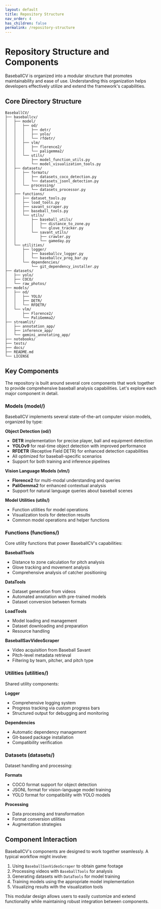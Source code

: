 ```yaml
---
layout: default
title: Repository Structure
nav_order: 4
has_children: false
permalink: /repository-structure
---
```


# Repository Structure and Components

BaseballCV is organized into a modular structure that promotes maintainability and ease of use. Understanding this organization helps developers effectively utilize and extend the framework's capabilities.

## Core Directory Structure

```
BaseballCV/
├── baseballcv/
│   ├── model/
│   │   ├── od/
│   │   │   ├── detr/
│   │   │   ├── yolo/
│   │   │   └── rfdetr/
│   │   ├── vlm/
│   │   │   ├── florence2/
│   │   │   └── paligemma2/
│   │   └── utils/
│   │       ├── model_function_utils.py
│   │       └── model_visualization_tools.py
│   ├── datasets/
│   │   ├── formats/
│   │   │   ├── datasets_coco_detection.py
│   │   │   └── datasets_jsonl_detection.py
│   │   └── processing/
│   │       └── datasets_processor.py
│   ├── functions/
│   │   ├── dataset_tools.py
│   │   ├── load_tools.py
│   │   ├── savant_scraper.py
│   │   ├── baseball_tools.py
│   │   └── utils/
│   │       ├── baseball_utils/
│   │       │   ├── distance_to_zone.py
│   │       │   └── glove_tracker.py
│   │       └── savant_utils/
│   │           ├── crawler.py
│   │           └── gameday.py
│   └── utilities/
│       ├── logger/
│       │   ├── baseballcv_logger.py
│       │   └── baseballcv_prog_bar.py
│       └── dependencies/
│           └── git_dependency_installer.py
├── datasets/
│   ├── yolo/
│   ├── COCO/
│   └── raw_photos/
├── models/
│   ├── od/
│   │   ├── YOLO/
│   │   ├── DETR/
│   │   └── RFDETR/
│   └── vlm/
│       ├── Florence2/
│       └── PaliGemma2/
├── streamlit/
│   ├── annotation_app/
│   ├── inference_app/
│   └── gemini_annotating_app/
├── notebooks/
├── tests/
├── docs/
├── README.md
└── LICENSE
```

## Key Components

The repository is built around several core components that work together to provide comprehensive baseball analysis capabilities. Let's explore each major component in detail.

### Models (model/)

BaseballCV implements several state-of-the-art computer vision models, organized by type:

**Object Detection (od/)**
- **DETR** implementation for precise player, ball and equipment detection
- **YOLOv9** for real-time object detection with improved performance
- **RFDETR** (Receptive Field DETR) for enhanced detection capabilities
- All optimized for baseball-specific scenarios
- Support for both training and inference pipelines

**Vision Language Models (vlm/)**
- **Florence2** for multi-modal understanding and queries
- **PaliGemma2** for enhanced contextual analysis
- Support for natural language queries about baseball scenes

**Model Utilities (utils/)**
- Function utilities for model operations
- Visualization tools for detection results
- Common model operations and helper functions

### Functions (functions/)

Core utility functions that power BaseballCV's capabilities:

**BaseballTools**
- Distance to zone calculation for pitch analysis
- Glove tracking and movement analysis
- Comprehensive analysis of catcher positioning

**DataTools**
- Dataset generation from videos
- Automated annotation with pre-trained models
- Dataset conversion between formats

**LoadTools**
- Model loading and management
- Dataset downloading and preparation
- Resource handling

**BaseballSavVideoScraper**
- Video acquisition from Baseball Savant
- Pitch-level metadata retrieval
- Filtering by team, pitcher, and pitch type

### Utilities (utilities/)

Shared utility components:

**Logger**
- Comprehensive logging system
- Progress tracking via custom progress bars
- Structured output for debugging and monitoring

**Dependencies**
- Automatic dependency management
- Git-based package installation
- Compatibility verification

### Datasets (datasets/)

Dataset handling and processing:

**Formats**
- COCO format support for object detection
- JSONL format for vision-language model training
- YOLO format for compatibility with YOLO models

**Processing**
- Data processing and transformation
- Format conversion utilities
- Augmentation strategies

## Component Interaction

BaseballCV's components are designed to work together seamlessly. A typical workflow might involve:
1. Using `BaseballSavVideoScraper` to obtain game footage
2. Processing videos with `BaseballTools` for analysis
3. Generating datasets with `DataTools` for model training
4. Training models using the appropriate model implementation
5. Visualizing results with the visualization tools

This modular design allows users to easily customize and extend functionality while maintaining robust integration between components.
